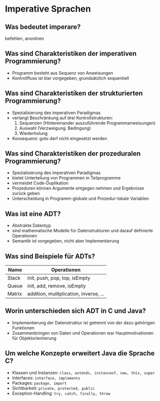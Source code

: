 # Imperative Sprachen

## Was bedeutet imperare?
befehlen, anordnen

## Was sind Charakteristiken der imperativen Programmierung?
* Programm besteht aus Sequenz von Anweisungen
* Kontrollfluss ist klar vorgegeben, grundsätzlich sequentiell

## Was sind Charakteristiken der strukturierten Programmierung?
* Spezialisierung des imperativen Paradigmas
* verlangt Beschränkung auf drei Kontrollstrukturen:
    1. Sequenzen (Hintereinander auszuführende Programmanweisungen)
    2. Auswahl (Verzweigung: Bedingung)
    3. Wiederholung
* Konsequenz: goto darf nicht eingesetzt werden

## Was sind Charakteristiken der prozeduralen Programmierung?
* Spezialisierung des imperativen Paradigmas
* bietet Unterteilung von Programmen in Teilprogramme
* vermeidet Code-Duplikation
* Prozeduren können Argumente entgegen nehmen und Ergebnisse zurück geben
* Unterscheidung in Programm-globale und Prozedur-lokale Variablen

## Was ist eine ADT?
* Abstrakte Datentyp
* sind mathematische Modelle für Datenstrukturen und darauf definierte Operationen
* Semantik ist vorgegeben, nicht aber Implementierung

## Was sind Beispiele für ADTs?
| __Name__ | __Operationen__                       |
|----------|---------------------------------------|
| Stack    | init, push, pop, top, isEmpty          |
| Queue    | init, add, remove, isEmpty            |
| Matrix   | addition, mulitplication, inverse, ... |

## Worin unterschieden sich ADT in C und Java?
* Implementierung der Datenstruktur ist getrennt von der dazu gehörigen Funktionen
* Zusammenbringen von Daten und Operationen war Hauptmotivationen für Objektorientierung

## Um welche Konzepte erweitert Java die Sprache C?
* Klassen und Instanzen: `class, extends, instanceof, new, this, super`
* Interfaces: `interface, implements`
* Packages: `package, import`
* Sichtbarkeit: `private, protected, public`
* Exception-Handling: `try, catch, finally, throw`

